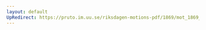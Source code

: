 ```yaml
---
layout: default
UpRedirect: https://pruto.im.uu.se/riksdagen-motions-pdf/1869/mot_1869__ak__139.pdf
---
```

